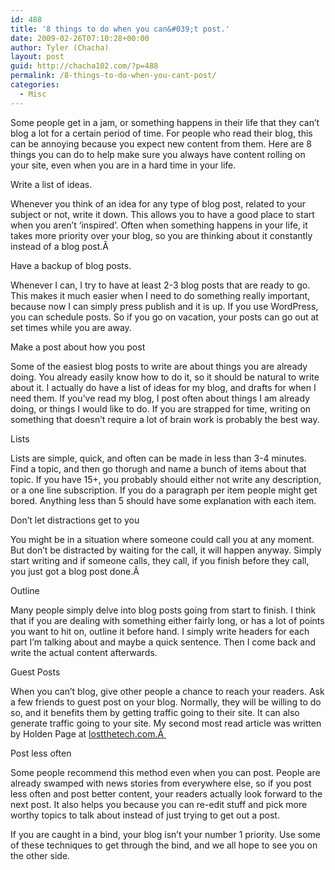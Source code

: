 ```yaml
---
id: 488
title: '8 things to do when you can&#039;t post.'
date: 2009-02-26T07:10:28+00:00
author: Tyler (Chacha)
layout: post
guid: http://chacha102.com/?p=488
permalink: /8-things-to-do-when-you-cant-post/
categories:
  - Misc
---
```

Some people get in a jam, or something happens in their life that they can&#8217;t blog a lot for a certain period of time. For people who read their blog, this can be annoying because you expect new content from them. Here are 8 things you can do to help make sure you always have content rolling on your site, even when you are in a hard time in your life.<!--more-->

Write a list of ideas.

Whenever you think of an idea for any type of blog post, related to your subject or not, write it down. This allows you to have a good place to start when you aren&#8217;t &#8216;inspired&#8217;. Often when something happens in your life, it takes more priority over your blog, so you are thinking about it constantly instead of a blog post.Â 

Have a backup of blog posts.

Whenever I can, I try to have at least 2-3 blog posts that are ready to go. This makes it much easier when I need to do something really important, because now I can simply press publish and it is up. If you use WordPress, you can schedule posts. So if you go on vacation, your posts can go out at set times while you are away.

Make a post about how you post

Some of the easiest blog posts to write are about things you are already doing. You already easily know how to do it, so it should be natural to write about it. I actually do have a list of ideas for my blog, and drafts for when I need them. If you&#8217;ve read my blog, I post often about things I am already doing, or things I would like to do. If you are strapped for time, writing on something that doesn&#8217;t require a lot of brain work is probably the best way.

Lists

Lists are simple, quick, and often can be made in less than 3-4 minutes. Find a topic, and then go thorugh and name a bunch of items about that topic. If you have 15+, you probably should either not write any description, or a one line subscription. If you do a paragraph per item people might get bored. Anything less than 5 should have some explanation with each item.

Don&#8217;t let distractions get to you

You might be in a situation where someone could call you at any moment. But don&#8217;t be distracted by waiting for the call, it will happen anyway. Simply start writing and if someone calls, they call, if you finish before they call, you just got a blog post done.Â 

Outline

Many people simply delve into blog posts going from start to finish. I think that if you are dealing with something either fairly long, or has a lot of points you want to hit on, outline it before hand. I simply write headers for each part I&#8217;m talking about and maybe a quick sentence. Then I come back and write the actual content afterwards.

Guest Posts

When you can&#8217;t blog, give other people a chance to reach your readers. Ask a few friends to guest post on your blog. Normally, they will be willing to do so, and it benefits them by getting traffic going to their site. It can also generate traffic going to your site. My second most read article was written by Holden Page at [lostthetech](http://lostthetech.com)[.com.Â ](http://lostthetech.com)

Post less often

Some people recommend this method even when you can post. People are already swamped with news stories from everywhere else, so if you post less often and post better content, your readers actually look forward to the next post. It also helps you because you can re-edit stuff and pick more worthy topics to talk about instead of just trying to get out a post.

If you are caught in a bind, your blog isn&#8217;t your number 1 priority. Use some of these techniques to get through the bind, and we all hope to see you on the other side.